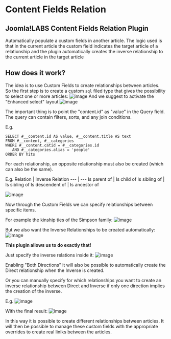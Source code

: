 Content Fields Relation
====================

Joomla!LABS Content Fields Relation Plugin
---------------------

Automatically populate a custom fields in another article.
The logic used is that in the current article the custom field indicates the target article of a relationship and the plugin automatically creates the inverse relationship to the current article in the target article

How does it work?
---------------------

The idea is to use Custom Fields to create relationships between articles.
So the first step is to create a custom ```sql``` filed type that gives the possibility to select one or more articles:
![image](https://user-images.githubusercontent.com/906604/163669923-cb397de1-f8ba-4534-a09c-35146f94303e.png)
And we suggest to activate the "Enhanced select" layout
![image](https://user-images.githubusercontent.com/906604/163670345-775deaa8-4f30-4c9c-a394-d799eb5c46be.png)

The important thing is to point the "content.id" as "value" in the Query field.
The query can contain filters, sorts, and any join conditions.

E.g.
```
SELECT #__content.id AS value, #__content.title AS text
FROM #__content, #__categories
WHERE #__content.catid = #__categories.id
   AND #__categories.alias = 'people'
ORDER BY hits
```
For each relationship, an opposite relationship must also be created (which can also be the same).

E.g.
Relation | Inverse Relation
--- | ---
Is parent of | Is child of
Is sibling of | Is sibling of
Is descendent of | Is ancestor of

![image](https://user-images.githubusercontent.com/906604/163670464-caaa7d2f-25e0-4151-aa51-68ee2c81da7f.png)

Now through the Custom Fields we can specify relationships between specific items.

For example the kinship ties of the Simpson family:
![image](https://user-images.githubusercontent.com/906604/163671277-5cd74712-9c5e-4f62-b66c-d66b092e6220.png)

But we also want the Inverse Relationships to be created automatically:
![image](https://user-images.githubusercontent.com/906604/163671323-c5a4f500-9efa-4cdb-ac89-51fef4453baf.png)

**This plugin allows us to do exactly that!**

Just specify the inverse relations inside it:
![image](https://user-images.githubusercontent.com/906604/163671460-c0756046-2246-472c-af9c-1c1c48bf1277.png)

Enabling "Both Directions" it will also be possible to automatically create the Direct relationship when the Inverse is created.

Or you can manually specify for which relationships you want to create an inverse relationship between Direct and Inverse if only one direction implies the creation of the inverse.

E.g. 
![image](https://user-images.githubusercontent.com/906604/163671665-52235372-dbc4-4b39-9bf8-0223fa2773d0.png)

With the final result:
![image](https://user-images.githubusercontent.com/906604/163671676-637c9827-cd2c-4c08-a95d-a32c00f74c0a.png)

In this way it is possible to create different relationships between articles.
It will then be possible to manage these custom fields with the appropriate overrides to create real liniks between the articles.

